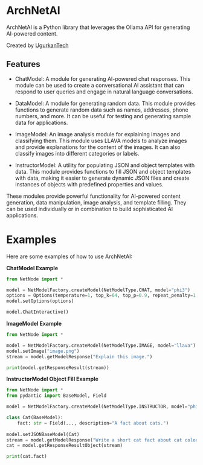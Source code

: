 # ArchNetAI

ArchNetAI is a Python library that leverages the Ollama API for generating AI-powered content.

Created by [UgurkanTech](https://github.com/UgurkanTech)

## Features

- ChatModel: A module for generating AI-powered chat responses. This module can be used to create a conversational AI assistant that can respond to user queries and engage in natural language conversations.

- DataModel: A module for generating random data. This module provides functions to generate random data such as names, addresses, phone numbers, and more. It can be useful for testing and generating sample data for applications.

- ImageModel: An image analysis module for explaining images and classifying them. This module uses LLAVA models to analyze images and provide explanations for the content of the images. It can also classify images into different categories or labels.

- InstructorModel: A utility for populating JSON and object templates with data. This module provides functions to fill JSON and object templates with data, making it easier to generate dynamic JSON files and create instances of objects with predefined properties and values.

These modules provide powerful functionality for AI-powered content generation, data manipulation, image analysis, and template filling. They can be used individually or in combination to build sophisticated AI applications.

# Examples

Here are some examples of how to use ArchNetAI:

**ChatModel Example**
```python
from NetNode import *

model = NetModelFactory.createModel(NetModelType.CHAT, model="phi3")
options = Options(temperature=1, top_k=64, top_p=0.9, repeat_penalty=1.2, seed=-1, num_ctx=512, num_pred=256, use_mlock=True)
model.setOptions(options)

model.ChatInteractive()
```

**ImageModel Example**
```python
from NetNode import *

model = NetModelFactory.createModel(NetModelType.IMAGE, model="llava")
model.setImage("image.png")
stream = model.getModelResponse("Explain this image.")

print(model.getResponseResult(stream))
```

**InstructorModel Object Fill Example**

```python
from NetNode import *
from pydantic import BaseModel, Field

model = NetModelFactory.createModel(NetModelType.INSTRUCTOR, model="phi3")

class Cat(BaseModel):
    fact: str = Field(..., description="A fact about cats.")
    
model.setJSONBaseModel(Cat)
stream = model.getModelResponse("Write a short cat fact about cat colors.")
cat = model.getResponseResultObject(stream)

print(cat.fact)
```